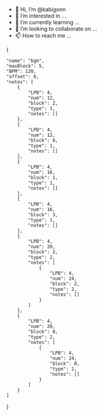 - 👋 Hi, I’m @kabigonn
- 👀 I’m interested in ...
- 🌱 I’m currently learning ...
- 💞️ I’m looking to collaborate on ...
- 📫 How to reach me ...

<!---
kabigonn/kabigonn is a ✨ special ✨ repository because its `README.md` (this file) appears on your GitHub profile.
You can click the Preview link to take a look at your changes.
---> {

    "name": "bgm",
    "maxBlock": 5,
    "BPM": 120,
    "offset": 0,
    "notes": [
        {
            "LPB": 4,
            "num": 12,
            "block": 2,
            "type": 1,
            "notes": []
        },
        {
            "LPB": 4,
            "num": 12,
            "block": 0,
            "type": 1,
            "notes": []
        },
        {
            "LPB": 4,
            "num": 16,
            "block": 1,
            "type": 1,
            "notes": []
        },
        {
            "LPB": 4,
            "num": 16,
            "block": 3,
            "type": 1,
            "notes": []
        },
        {
            "LPB": 4,
            "num": 20,
            "block": 2,
            "type": 2,
            "notes": [
                {
                    "LPB": 4,
                    "num": 24,
                    "block": 2,
                    "type": 2,
                    "notes": []
                }
            ]
        },
        {
            "LPB": 4,
            "num": 20,
            "block": 0,
            "type": 2,
            "notes": [
                {
                    "LPB": 4,
                    "num": 24,
                    "block": 0,
                    "type": 2,
                    "notes": []
                }
            ]
        }
    ]
}
